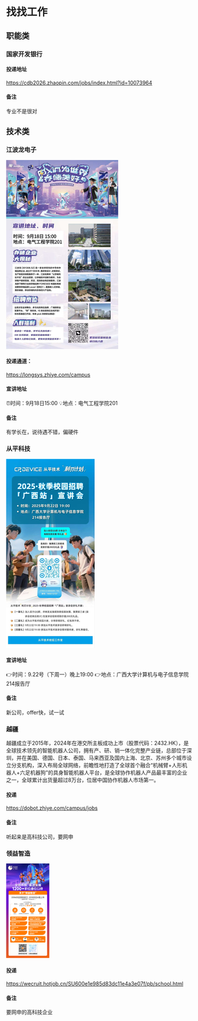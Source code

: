 # 找找工作

## 职能类

### 国家开发银行

#### 投递地址

https://cdb2026.zhaopin.com/jobs/index.html?id=10073964

#### 备注

专业不是很对

## 技术类

### 江波龙电子

<img src="./images/jbl.jpg" alt="jbl" style="zoom:50%;" />

#### 投递通道：

https://longsys.zhiye.com/campus

#### 宣讲地址

⏰时间：9月18日15:00
💡地点：电气工程学院201

#### 备注

有学长在，说待遇不错，偏硬件

### 从平科技

<img src="./images/cp.jpg" alt="cp" style="zoom:50%;" />

#### 宣讲地址

👉时间：9.22号（下周一）晚上19:00
👉地点：广西大学计算机与电子信息学院214报告厅

#### 备注

新公司，offer快，试一试

### 越疆

​       越疆成立于2015年，2024年在港交所主板成功上市（股票代码：2432.HK），是全球技术领先的智能机器人公司，拥有产、研、销一体化完整产业链，总部位于深圳，并在美国、德国、日本、泰国、马来西亚及国内上海、北京、苏州多个城市设立分支机构，深入布局全球网络，前瞻性地打造了全球首个融合“机械臂+人形机器人+六足机器狗”的具身智能机器人平台，是全球协作机器人产品最丰富的企业之一，全球累计出货量超过8万台，位居中国协作机器人市场第一。

#### 投递

https://dobot.zhiye.com/campus/jobs

#### 备注

听起来是高科技公司，要网申

### 领益智造

<img src="./images/lz.jpg" alt="lz" style="zoom: 25%;" />

#### 投递

https://wecruit.hotjob.cn/SU600e1e985d83dc11e4a3e07f/pb/school.html

#### 备注

要网申的高科技企业
